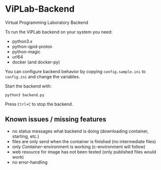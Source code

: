 # ViPLab-Backend
Virtual Programming Laboratory Backend

To run the ViPLab backend on your system you need:

* python3.x
* python-qpid-proton
* python-magic
* url64
* docker (and docker-py)

You can configure backend behavior by copying ```config.sample.ini``` 
to ```config.ini``` and change the variables.

Start the backend with:

```python3 backend.py```

Press ```Ctrl+C``` to stop the backend.

## Known issues / missing features

* no status messages what backend is doing (downloading container, starting, etc.)
* files are only send when the container is finished (no intermediate files)
* only *Container*-environment is working (c-environment will follow)
* web resource for image has not been tested (only published files would work)
* no error-handling